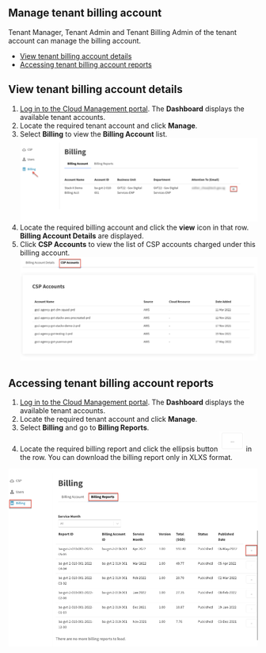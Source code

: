 ## Manage tenant billing account

Tenant Manager, Tenant Admin and Tenant Billing Admin of the tenant account can manage the billing account.

- [View tenant billing account details](#view-tenant-billing-account-details)
- [Accessing tenant billing account reports](#accessing-tenant-billing-account-reports)



## View tenant billing account details
1. [Log in to the Cloud Management portal](log-in-to-cmp). The **Dashboard** displays the available tenant accounts.
2. Locate the required tenant account and click **Manage**.
3. Select **Billing** to view the **Billing Account** list.
<kbd>![billing-account-view](images/billing-account-view.png)</kbd>
4. Locate the required billing account and click the **view** icon in that row. **Billing Account Details** are displayed.
5. Click **CSP Accounts** to view the list of CSP accounts charged under this billing account.
<kbd>![billing-account-view-csp-accounts](images/billing-account-view-csp-accounts.png)</kbd>

## Accessing tenant billing account reports
1. [Log in to the Cloud Management portal](log-in-to-cmp). The **Dashboard** displays the available tenant accounts.
2. Locate the required tenant account and click **Manage**.
3. Select **Billing** and go to **Billing Reports**.
4. Locate the required billing report and click the ellipsis button ![elipses-button](images/elipses-button.png) in the row. You can download the billing report only in XLXS format.

<kbd>![view-billing-reports](images/view-billing-reports.png)</kbd>

